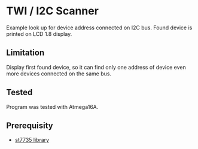 # TWI / I2C Scanner
Example look up for device address connected on I2C bus. Found device is printed on LCD 1.8 display.
## Limitation
Display first found device, so it can find only one address of device even more devices connected on the same bus.
## Tested
Program was tested with Atmega16A.
## Prerequisity
- [st7735 library](https://github.com/Matiasus/ST7735/tree/master/lib)
